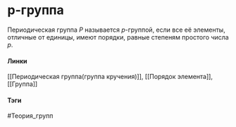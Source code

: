 # p-группа
Периодическая группа $P$ называется $p$-группой, если все её элементы, отличные от единицы, имеют порядки, равные степеням простого числа $p$.


#### Линки 
[[Периодическая группа(группа кручения)]], 
[[Порядок элемента]],
[[Группа]]
#### Тэги 
 #Теория_групп 